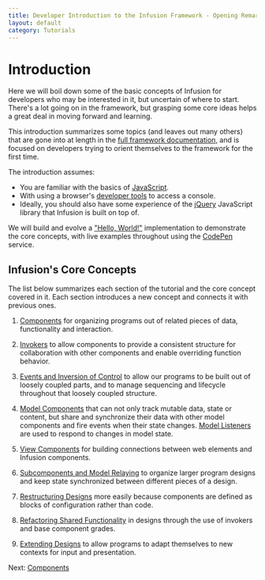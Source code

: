 ```yaml
---
title: Developer Introduction to the Infusion Framework - Opening Remarks
layout: default
category: Tutorials
---
```


<!-- _This page is still under construction. An archived version can be found on the
[Developer Introduction to the Infusion Framework](http://wiki.fluidproject.org/display/docs/Developer+Introduction+to+Infusion+Framework)
page of the [Infusion Documentation wiki](http://wiki.fluidproject.org/display/docs/Infusion+Documentation)._ -->

# Introduction

Here we will boil down some of the basic concepts of Infusion for developers who may be interested in it, but uncertain of where to start. There's a lot going on in the framework, but grasping some core ideas helps a great deal in moving forward and learning.

This introduction summarizes some topics (and leaves out many others) that are gone into at length in the [full framework documentation](/), and is focused on developers trying to orient themselves to the framework for the first time.

The introduction assumes:

* You are familiar with the basics of [JavaScript](https://developer.mozilla.org/en-US/docs/Learn/JavaScript).
* With using a browser's [developer tools](https://developer.mozilla.org/en-US/docs/Learn/Common_questions/What_are_browser_developer_tools) to access a console.
* Ideally, you should also have some experience of the [jQuery](https://jquery.com/) JavaScript library that Infusion is built on top of.

We will build and evolve a ["Hello, World!"](https://en.wikipedia.org/wiki/%22Hello,_World!%22_program) implementation to demonstrate the core concepts, with live examples throughout using the [CodePen](http://codepen.io/) service.

<!-- TODO:
## Why Infusion
-->

## Infusion's Core Concepts

The list below summarizes each section of the tutorial and the core concept covered in it. Each section introduces a new concept and connects it with previous ones.

1. [Components](/tutorial-developerIntroduction/DeveloperIntroductionToInfusionFramework-Components.html) for organizing programs out of related pieces of data, functionality and interaction.

2. [Invokers](/tutorial-developerIntroduction/DeveloperIntroductionToInfusionFramework-Invokers.html) to allow components to provide a consistent structure for collaboration with other components and enable overriding function behavior.

3. [Events and Inversion of Control](/tutorial-developerIntroduction/DeveloperIntroductionToInfusionFramework-EventsAndInversionOfControl.html) to allow our programs to be built out of loosely coupled parts, and to manage sequencing and lifecycle throughout that loosely coupled structure.

4. [Model Components](/tutorial-developerIntroduction/DeveloperIntroductionToInfusionFramework-ModelsAndModelComponents.html) that can not only track mutable data, state or content, but share and synchronize their data with other model components and fire events when their state changes. [Model Listeners](/tutorial-developerIntroduction/DeveloperIntroductionToInfusionFramework-ListeningToModelChanges.html) are used to respond to changes in model state.

5. [View Components](/tutorial-developerIntroduction/DeveloperIntroductionToInfusionFramework-ViewsAndViewComponents.html) for building connections between web elements and Infusion components.

6. [Subcomponents and Model Relaying](/tutorial-developerIntroduction/DeveloperIntroductionToInfusionFramework-SubcomponentsAndModelRelaying.html) to organize larger program designs and keep state synchronized between different pieces of a design.

7. [Restructuring Designs](/tutorial-developerIntroduction/DeveloperIntroductionToInfusionFramework-RestructuringComponents.md) more easily because components are defined as blocks of configuration rather than code.

8. [Refactoring Shared Functionality](/tutorial-developerIntroduction/DeveloperIntroductionToInfusionFramework-OverridingInvokersAndRefactoring.html) in designs through the use of invokers and base component grades.

9. [Extending Designs](/tutorial-developerIntroduction/DeveloperIntroductionToInfusionFramework-ExtendingDesignsWithExistingComponents.md) to allow programs to adapt themselves to new contexts for input and presentation.

Next: [Components](/tutorial-developerIntroduction/DeveloperIntroductionToInfusionFramework-Components.html)
